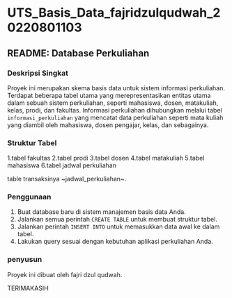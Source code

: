 # UTS_Basis_Data_fajridzulqudwah_20220801103

## README: Database Perkuliahan

### Deskripsi Singkat
Proyek ini merupakan skema basis data untuk sistem informasi perkuliahan. Terdapat beberapa tabel utama yang merepresentasikan entitas utama dalam sebuah sistem perkuliahan, seperti mahasiswa, dosen, matakuliah, kelas, prodi, dan fakultas. Informasi perkuliahan dihubungkan melalui tabel `informasi_perkuliahan` yang mencatat data perkuliahan seperti mata kuliah yang diambil oleh mahasiswa, dosen pengajar, kelas, dan sebagainya.

### Struktur Tabel
1.tabel fakultas
2.tabel prodi
3.tabel dosen
4.tabel matakuliah
5.tabel mahasiswa
6.tabel jadwal perkuliahan

table transaksinya ~jadwal_perkuliahan~.

### Penggunaan
1. Buat database baru di sistem manajemen basis data Anda.
2. Jalankan semua perintah `CREATE TABLE` untuk membuat struktur tabel.
3. Jalankan perintah `INSERT INTO` untuk memasukkan data awal ke dalam tabel.
4. Lakukan query sesuai dengan kebutuhan aplikasi perkuliahan Anda.

### penyusun
Proyek ini dibuat oleh fajri dzul qudwah. 

TERIMAKASIH
